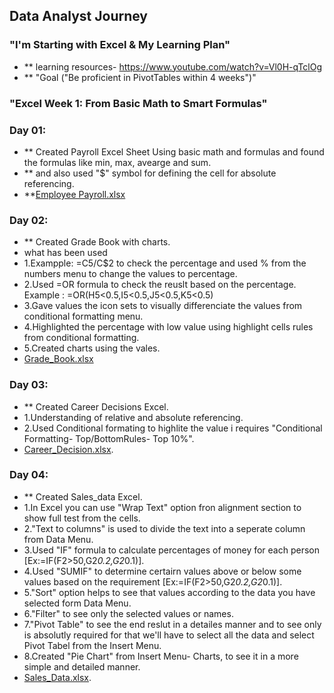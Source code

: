 ## Data Analyst Journey 

### "I'm Starting with Excel & My Learning Plan"

- ** learning resources- https://www.youtube.com/watch?v=Vl0H-qTclOg
- ** "Goal ("Be proficient in PivotTables within 4 weeks")"

 ### "Excel Week 1: From Basic Math to Smart Formulas"
 
### Day 01:
- ** Created Payroll Excel Sheet Using basic math and formulas and found the formulas like min, max, avearge and sum.
- ** and also used "$" symbol for defining the cell for absolute referencing.
- **[Employee Payroll.xlsx](https://github.com/user-attachments/files/22988534/Employee.Payroll.xlsx)

### Day 02:
- ** Created Grade Book with charts.
- what has been used
- 1.Exampple: =C5/C$2 to check the percentage and used % from the numbers menu to change the values to percentage.
- 2.Used =OR formula to check the reuslt based on the percentage.
  Example : =OR(H5<0.5,I5<0.5,J5<0.5,K5<0.5)
- 3.Gave values the icon sets to visually differenciate the values from conditional formatting menu.
- 4.Highlighted the percentage with low value using highlight cells rules from conditional formatting.
- 5.Created charts using the vales.
- [Grade_Book.xlsx](https://github.com/user-attachments/files/22988548/Grade_Book.xlsx)

### Day 03:
- ** Created Career Decisions Excel.
- 1.Understanding of relative and absolute referencing.
- 2.Used Conditional formating to highlite the value i requires "Conditional Formatting- Top/BottomRules- Top 10%".
- [Career_Decision.xlsx](https://github.com/user-attachments/files/23069241/Career_Decision.xlsx).

### Day 04:
- ** Created Sales_data Excel.
- 1.In Excel you can use "Wrap Text" option fron alignment section to show full test from the cells.
- 2."Text to columns" is used to divide the text into a seperate column from Data Menu.
- 3.Used "IF" formula to calculate percentages of money for each person [Ex:=IF(F2>50,G2*0.2,G2*0.1)].
- 4.Used "SUMIF" to determine certairn values above or below some values based on the requirement [Ex:=IF(F2>50,G2*0.2,G2*0.1)].
- 5."Sort" option helps to see that values according to the data you have selected form Data Menu.
- 6."Filter" to see only the selected values or names.
- 7."Pivot Table" to see the end reslut in a detailes manner and to see only is absolutly required for that we'll have to select all the data and select Pivot Tabel from the Insert Menu.
- 8.Created "Pie Chart" from Insert Menu- Charts, to see it in a more simple and detailed manner.
-  [Sales_Data.xlsx](https://github.com/user-attachments/files/23070886/Sales_Data.xlsx).
